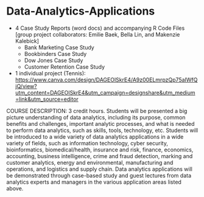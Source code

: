 # Data-Analytics-Applications
- 4 Case Study Reports (word docs) and accompanying R Code Files [group project collaborators: Emilie Baek, Bella Lin, and Makenzie Kalebick]
    - Bank Marketing Case Study
    - Bookbinders Case Study
    - Dow Jones Case Study
    - Customer Retention Case Study
- 1 individual project (Tennis): https://www.canva.com/design/DAGEOlSkrE4/A9z00ELmrpzQp75aIWfQjQ/view?utm_content=DAGEOlSkrE4&utm_campaign=designshare&utm_medium=link&utm_source=editor

COURSE DESCRIPTION:
3 credit hours. Students will be presented a big picture understanding of data analytics, including its
purpose, common benefits and challenges, important analytic processes, and what is needed to perform
data analytics, such as skills, tools, technology, etc. Students will be introduced to a wide variety of data
analytics applications in a wide variety of fields, such as information technology, cyber security,
bioinformatics, biomedical/health, insurance and risk, finance, economics, accounting, business
intelligence, crime and fraud detection, marking and customer analytics, energy and environmental,
manufacturing and operations, and logistics and supply chain. Data analytics applications will be
demonstrated through case-based study and guest lectures from data analytics experts and managers in the
various application areas listed above.
